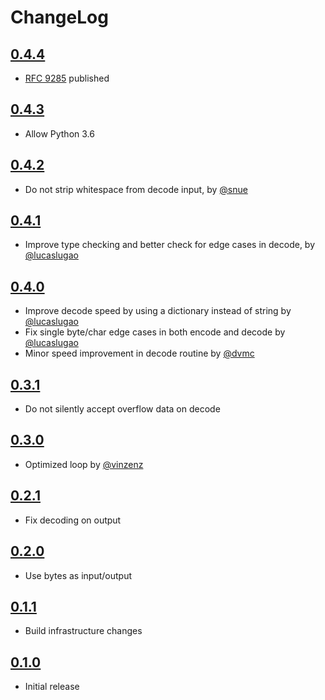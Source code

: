 # ChangeLog

## [0.4.4]

- [RFC 9285](https://www.rfc-editor.org/info/rfc9285) published

## [0.4.3]

- Allow Python 3.6

## [0.4.2]

- Do not strip whitespace from decode input, by [@snue](https://github.com/snue)

## [0.4.1]

- Improve type checking and better check for edge cases in decode, by [@lucaslugao](https://github.com/lucaslugao)

## [0.4.0]

- Improve decode speed by using a dictionary instead of string by [@lucaslugao](https://github.com/lucaslugao)
- Fix single byte/char edge cases in both encode and decode by [@lucaslugao](https://github.com/lucaslugao)
- Minor speed improvement in decode routine by [@dvmc](https://github.com/dvmc)

## [0.3.1]

- Do not silently accept overflow data on decode

## [0.3.0]

- Optimized loop by [@vinzenz](https://github.com/vinzenz)

## [0.2.1]

- Fix decoding on output

## [0.2.0]

- Use bytes as input/output

## [0.1.1]

- Build infrastructure changes

## [0.1.0]

- Initial release


[0.4.4]: https://github.com/kirei/python-base45/compare/v0.4.3...v0.4.4
[0.4.3]: https://github.com/kirei/python-base45/compare/v0.4.2...v0.4.3
[0.4.2]: https://github.com/kirei/python-base45/compare/v0.4.1...v0.4.2
[0.4.1]: https://github.com/kirei/python-base45/compare/v0.4.0...v0.4.1
[0.4.0]: https://github.com/kirei/python-base45/compare/v0.3.1...v0.4.0
[0.3.1]: https://github.com/kirei/python-base45/compare/v0.3.0...v0.3.1
[0.3.0]: https://github.com/kirei/python-base45/compare/v0.2.1...v0.3.0
[0.2.1]: https://github.com/kirei/python-base45/compare/v0.2.0...v0.2.1
[0.2.0]: https://github.com/kirei/python-base45/compare/v0.1.1...v0.2.0
[0.1.1]: https://github.com/kirei/python-base45/compare/v0.1.0...v0.1.1
[0.1.0]: https://github.com/kirei/python-base45/releases/tag/v0.1.0
